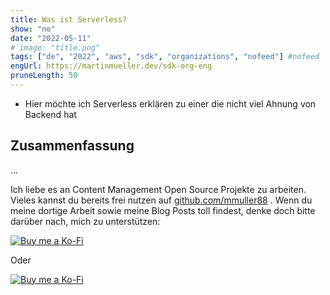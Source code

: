 ```yaml
---
title: Was ist Serverless?
show: "no"
date: "2022-05-11"
# image: "title.png"
tags: ["de", "2022", "aws", "sdk", "organizations", "nofeed"] #nofeed
engUrl: https://martinmueller.dev/sdk-org-eng
pruneLength: 50
---
```


- Hier möchte ich Serverless erklären zu einer die nicht viel Ahnung von Backend hat

## Zusammenfassung

...

Ich liebe es an Content Management Open Source Projekte zu arbeiten. Vieles kannst du bereits frei nutzen auf [github.com/mmuller88](https://github.com/mmuller88) . Wenn du meine dortige Arbeit sowie meine Blog Posts toll findest, denke doch bitte darüber nach, mich zu unterstützen:

[![Buy me a Ko-Fi](https://storage.ko-fi.com/cdn/useruploads/png_d554a01f-60f0-4969-94d1-7b69f3e28c2fcover.jpg?v=69a332f2-b808-4369-8ba3-dae0d1100dd4)](https://ko-fi.com/T6T1BR59W)

Oder

[![Buy me a Ko-Fi](https://theastrologypodcast.com/wp-content/uploads/2015/06/become-my-patron-05.jpg)](https://www.patreon.com/bePatron?u=29010217)
